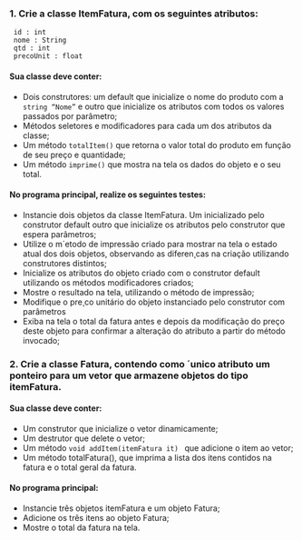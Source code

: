 ### 1. Crie a classe ItemFatura, com os seguintes atributos:
```
 id : int 
 nome : String 
 qtd : int 
 precoUnit : float 
```
#### Sua classe deve conter: <br>
* Dois construtores: um default que inicialize o nome do produto com a ```string “Nome”``` e outro
que inicialize os atributos com todos os valores passados por parâmetro; 
* Métodos seletores e modificadores para cada um dos atributos da classe; 
* Um método ```totalItem()``` que retorna o valor total do produto em função de seu preço e
quantidade; 
* Um método ```imprime()``` que mostra na tela os dados do objeto e o seu total. 
#### No programa principal, realize os seguintes testes: 
* Instancie dois objetos da classe ItemFatura. Um inicializado pelo construtor default outro
que inicialize os atributos pelo construtor que espera parâmetros;
* Utilize o m´etodo de impressão criado para mostrar na tela o estado atual dos dois objetos,
observando as diferen¸cas na criação utilizando construtores distintos;
* Inicialize os atributos do objeto criado com o construtor default utilizando os métodos modificadores criados;
* Mostre o resultado na tela, utilizando o método de impressão;
* Modifique o pre¸co unitário do objeto instanciado pelo construtor com parâmetros 
* Exiba na tela o total da fatura antes e depois da modificação do preço deste objeto para
confirmar a alteração do atributo a partir do método invocado;

### 2. Crie a classe Fatura, contendo como ´unico atributo um ponteiro para um vetor que armazene objetos do tipo itemFatura.
#### Sua classe deve conter: 
* Um construtor que inicialize o vetor dinamicamente;
* Um destrutor que delete o vetor;
* Um método ```void addItem(itemFatura it) ``` que adicione o item ao vetor;
* Um método totalFatura(), que imprima a lista dos itens contidos na fatura e o total geral
da fatura.
#### No programa principal: <br>
* Instancie três objetos itemFatura e um objeto Fatura;
* Adicione os três itens ao objeto Fatura;
* Mostre o total da fatura na tela.
